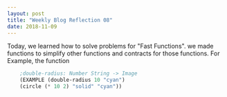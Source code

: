```yaml
---
layout: post
title: "Weekly Blog Reflection 08"
date: 2018-11-09
---
```

Today, we  learned how to solve problems for "Fast Functions".   we made functions to simplify other functions and contracts for those functions.
For Example, the function
```scheme
	;double-radius: Number String -> Image
	(EXAMPLE (double-radius 10 "cyan")
	(circle (* 10 2) "solid" "cyan"))
```
